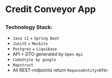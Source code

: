 # Credit Conveyor App

## 

### Technology Stack:
- `Java 11` + `Spring Boot`
- `Junit5` + `Mockito`
- `Postgres` + `Liquibase`
- API + DTO generated by `Open-Api`
- `CodeStyle by google`
- `Mapstruct`
- All REST-rndpoints return `ReponseEntity<DTO>`